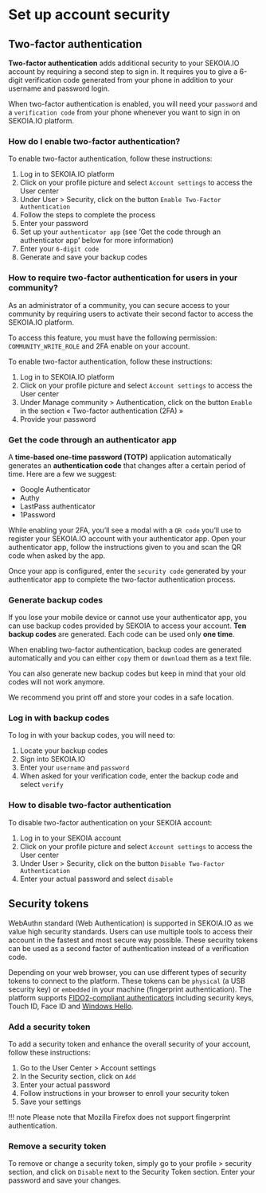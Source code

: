 # Set up account security
## Two-factor authentication

**Two-factor authentication** adds additional security to your SEKOIA.IO account by requiring a second step to sign in. It requires you to give a 6-digit verification code generated from your phone in addition to your username and password login.

When two-factor authentication is enabled, you will need your `password` and a `verification code` from your phone whenever you want to sign in on SEKOIA.IO platform.

### How do I enable two-factor authentication?

To enable two-factor authentication, follow these instructions:

1. Log in to SEKOIA.IO platform
2. Click on your profile picture and select `Account settings` to access the User center
3. Under User > Security, click on the button `Enable Two-Factor Authentication`
4. Follow the steps to complete the process
5. Enter your password
6. Set up your `authenticator app` (see ‘Get the code through an authenticator app’ below for more information)
7. Enter your `6-digit code`
8. Generate and save your backup codes

### How to require two-factor authentication for users in your community?
As an administrator of a community, you can secure access to your community by requiring users to activate their second factor to access the SEKOIA.IO platform. 

To access this feature, you must have the following permission: `COMMUNITY_WRITE_ROLE` and 2FA enable on your account.

To enable two-factor authentication, follow these instructions:
1. Log in to SEKOIA.IO platform
2. Click on your profile picture and select `Account settings` to access the User center
3. Under Manage community > Authentication, click on the button `Enable` in the section « Two-factor authentication (2FA) »
4. Provide your password 


### Get the code through an authenticator app

A **time-based one-time password (TOTP)** application automatically generates an **authentication code** that changes after a certain period of time. Here are a few we suggest:

- Google Authenticator
- Authy
- LastPass authenticator
- 1Password

While enabling your 2FA, you’ll see a modal with a `QR code` you’ll use to register your SEKOIA.IO account with your authenticator app. Open your authenticator app, follow the instructions given to you and scan the QR code when asked by the app.

Once your app is configured, enter the `security code` generated by your authenticator app to complete the two-factor authentication process.

### Generate backup codes

If you lose your mobile device or cannot use your authenticator app, you can use backup codes provided by SEKOIA to access your account. **Ten backup codes** are generated. Each code can be used only **one time**.

When enabling two-factor authentication, backup codes are generated automatically and you can either `copy` them or `download` them as a text file.

You can also generate new backup codes but keep in mind that your old codes will not work anymore.

We recommend you print off and store your codes in a safe location.

### Log in with backup codes

To log in with your backup codes, you will need to:

1. Locate your backup codes
2. Sign into SEKOIA.IO
3. Enter your `username` and `password`
4. When asked for your verification code, enter the backup code and select `verify`

### How to disable two-factor authentication

To disable two-factor authentication on your SEKOIA account:

1. Log in to your SEKOIA account
2. Click on your profile picture and select `Account settings` to access the User center
3. Under User > Security, click on the button `Disable Two-Factor Authentication`
4. Enter your actual password and select `disable`

## Security tokens
WebAuthn standard (Web Authentication) is supported in SEKOIA.IO as we value high security standards. Users can use multiple tools to access their account in the fastest and most secure way possible. These security tokens can be used as a second factor of authentication instead of a verification code.

Depending on your web browser, you can use different types of security tokens to connect to the platform. These tokens can be `physical` (a USB security key) or `embedded` in your machine (fingerprint authentication). The platform supports [FIDO2-compliant authenticators](https://fidoalliance.org/certification/authenticator-certification-levels/) including security keys, Touch ID, Face ID and [Windows Hello](https://support.microsoft.com/en-us/windows/learn-about-windows-hello-and-set-it-up-dae28983-8242-bb2a-d3d1-87c9d265a5f0). 

### Add a security token

To add a security token and enhance the overall security of your account, follow these instructions:

1. Go to the User Center > Account settings
2. In the Security section, click on `Add`
3. Enter your actual password
4. Follow instructions in your browser to enroll your security token
5. Save your settings

!!! note
    Please note that Mozilla Firefox does not support fingerprint authentication.

### Remove a security token

To remove or change a security token, simply go to your profile > security section, and click on `Disable` next to the Security Token section. Enter your password and save your changes.
